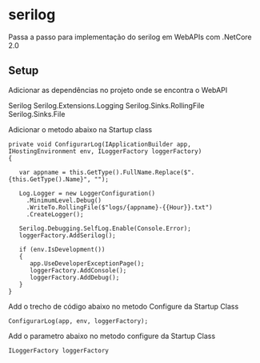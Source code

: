 # serilog
Passa a passo para implementação do serilog em WebAPIs com .NetCore 2.0

## Setup

Adicionar as dependências no projeto onde se encontra o WebAPI

Serilog
Serilog.Extensions.Logging
Serilog.Sinks.RollingFile
Serilog.Sinks.File

Adicionar o metodo abaixo na Startup class
```
private void ConfigurarLog(IApplicationBuilder app, IHostingEnvironment env, ILoggerFactory loggerFactory)
{

   var appname = this.GetType().FullName.Replace($".{this.GetType().Name}", "");

   Log.Logger = new LoggerConfiguration()
     .MinimumLevel.Debug()
     .WriteTo.RollingFile($"logs/{appname}-{{Hour}}.txt")
     .CreateLogger();

   Serilog.Debugging.SelfLog.Enable(Console.Error);
   loggerFactory.AddSerilog();

   if (env.IsDevelopment())
   {
      app.UseDeveloperExceptionPage();
      loggerFactory.AddConsole();
      loggerFactory.AddDebug();
   }
}
```
Add o trecho de código abaixo no metodo Configure da Startup Class
```
ConfigurarLog(app, env, loggerFactory);
```
Add o parametro abaixo no metodo configure da Startup Class
```
ILoggerFactory loggerFactory
```
